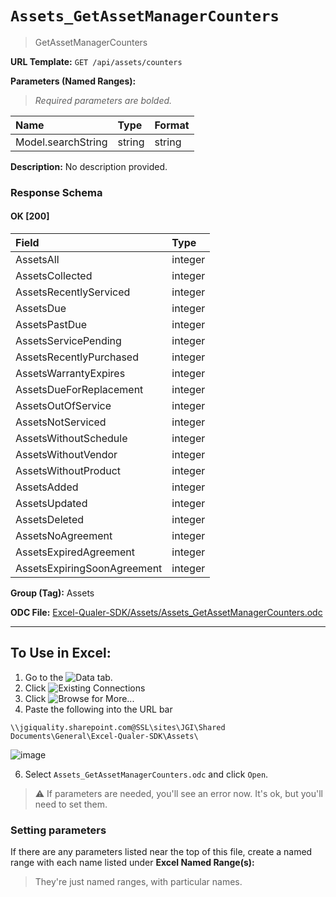 # `Assets_GetAssetManagerCounters`
> GetAssetManagerCounters
    
**URL Template:**
`GET /api/assets/counters`

**Parameters (Named Ranges):**

> *Required parameters are bolded.*

| Name               | Type   | Format   |
|:-------------------|:-------|:---------|
| Model.searchString | string | string   |

**Description:**
No description provided.

### Response Schema

#### OK [200]

| Field                       | Type    |
|:----------------------------|:--------|
| AssetsAll                   | integer |
| AssetsCollected             | integer |
| AssetsRecentlyServiced      | integer |
| AssetsDue                   | integer |
| AssetsPastDue               | integer |
| AssetsServicePending        | integer |
| AssetsRecentlyPurchased     | integer |
| AssetsWarrantyExpires       | integer |
| AssetsDueForReplacement     | integer |
| AssetsOutOfService          | integer |
| AssetsNotServiced           | integer |
| AssetsWithoutSchedule       | integer |
| AssetsWithoutVendor         | integer |
| AssetsWithoutProduct        | integer |
| AssetsAdded                 | integer |
| AssetsUpdated               | integer |
| AssetsDeleted               | integer |
| AssetsNoAgreement           | integer |
| AssetsExpiredAgreement      | integer |
| AssetsExpiringSoonAgreement | integer |

**Group (Tag):**
Assets

**ODC File:**
[Excel-Qualer-SDK/Assets/Assets_GetAssetManagerCounters.odc](https://github.com/Johnson-Gage-Inspection-Inc/qualer-sdk-odc/blob/main/Excel-Qualer-SDK/Assets/Assets_GetAssetManagerCounters.odc)

---

To Use in Excel:
---

1. Go to the ![`Data`](https://github.com/user-attachments/assets/da437a70-57b3-4c5b-bb01-4910ece19ed1)
 tab.
3. Click ![Existing Connections](https://github.com/user-attachments/assets/a2f1ed67-b2e0-4c23-ac90-68c870e60289)
4. Click ![`Browse for More...`](https://github.com/user-attachments/assets/8e698494-6865-41e7-b6fa-043aea81809a)
5. Paste the following into the URL bar
```
\\jgiquality.sharepoint.com@SSL\sites\JGI\Shared Documents\General\Excel-Qualer-SDK\Assets\
```

![image](https://github.com/user-attachments/assets/1e1a8d87-0377-446d-aaf5-d78562991db3)

6. Select `Assets_GetAssetManagerCounters.odc` and click `Open`.

> ⚠️ If parameters are needed, you'll see an error now. It's ok, but you'll need to set them.

### Setting parameters
If there are any parameters listed near the top of this file, create a named range with each name listed under **Excel Named Range(s):**
> They're just named ranges, with particular names.
